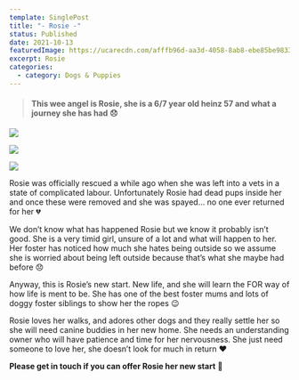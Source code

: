 ```yaml
---
template: SinglePost
title: "- Rosie -"
status: Published
date: 2021-10-13
featuredImage: https://ucarecdn.com/afffb96d-aa3d-4058-8ab8-ebe85be9833b/-/crop/288x168/107,202/-/preview/
excerpt: Rosie
categories:
  - category: Dogs & Puppies
---
```

> #### This wee angel is Rosie, she is a 6/7 year old heinz 57 and what a journey she has had 😞

![](https://ucarecdn.com/9ba32ced-e6b7-409a-ac48-4bc0d3b7bc6f/)

![](https://ucarecdn.com/5806ed9b-8fcd-4c35-b6d3-c6bfff0fe5d4/)

![](https://ucarecdn.com/3fcb20e7-0213-416b-8673-87896f1afc4d/)

Rosie was officially rescued a while ago when she was left into a vets in a state of complicated labour. Unfortunately Rosie had dead pups inside her and once these were removed and she was spayed... no one ever returned for her 💔

We don’t know what has happened Rosie but we know it probably isn’t good. She is a very timid girl, unsure of a lot and what will happen to her. Her foster has noticed how much she hates being outside so we assume she is worried about being left outside because that’s what she maybe had before 😞

Anyway, this is Rosie’s new start. New life, and she will learn the FOR way of how life is ment to be. She has one of the best foster mums and lots of doggy foster siblings to show her the ropes 😉

Rosie loves her walks, and adores other dogs and they really settle her so she will need canine buddies in her new home. She needs an understanding owner who will have patience and time for her nervousness. She just need someone to love her, she doesn’t look for much in return ❤️

**Please get in touch if you can offer Rosie her new start** 🐶